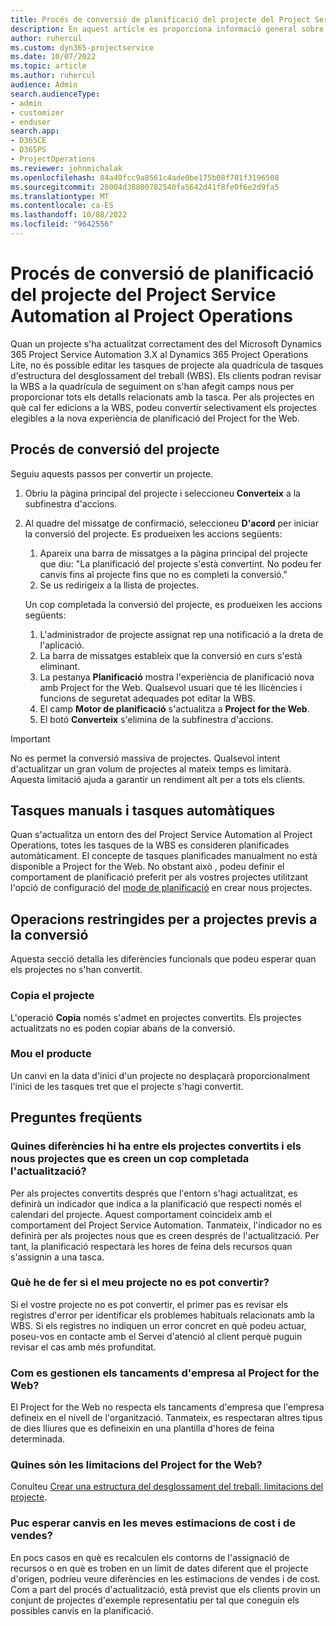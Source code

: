 ```yaml
---
title: Procés de conversió de planificació del projecte del Project Service Automation al Project Operations
description: En aquest article es proporciona informació general sobre els canvis en les característiques per al Microsoft Dynamics 365 Project Service Automation al Dynamics 365 Project Operations.
author: ruhercul
ms.custom: dyn365-projectservice
ms.date: 10/07/2022
ms.topic: article
ms.author: ruhercul
audience: Admin
search.audienceType:
- admin
- customizer
- enduser
search.app:
- D365CE
- D365PS
- ProjectOperations
ms.reviewer: johnmichalak
ms.openlocfilehash: 84a40fcc9a8561c4ade0be175b08f701f3196508
ms.sourcegitcommit: 28004d38800782540fa5642d41f8fe0f6e2d9fa5
ms.translationtype: MT
ms.contentlocale: ca-ES
ms.lasthandoff: 10/08/2022
ms.locfileid: "9642556"
---
```

# <a name="project-service-automation-to-project-operations-project-scheduling-conversion-process"></a>Procés de conversió de planificació del projecte del Project Service Automation al Project Operations

Quan un projecte s'ha actualitzat correctament des del Microsoft Dynamics 365 Project Service Automation 3.X al Dynamics 365 Project Operations Lite, no és possible editar les tasques de projecte ala quadrícula de tasques d'estructura del desglossament del treball (WBS). Els clients podran revisar la WBS a la quadrícula de seguiment on s'han afegit camps nous per proporcionar tots els detalls relacionats amb la tasca. Per als projectes en què cal fer edicions a la WBS, podeu convertir selectivament els projectes elegibles a la nova experiència de planificació del Project for the Web.

## <a name="project-conversion-process"></a>Procés de conversió del projecte

Seguiu aquests passos per convertir un projecte.

1. Obriu la pàgina principal del projecte i seleccioneu **Converteix** a la subfinestra d'accions.
1. Al quadre del missatge de confirmació, seleccioneu **D'acord** per iniciar la conversió del projecte. Es produeixen les accions següents:

    1. Apareix una barra de missatges a la pàgina principal del projecte que diu: "La planificació del projecte s'està convertint. No podeu fer canvis fins al projecte fins que no es completi la conversió."
    1. Se us redirigeix a la llista de projectes.

    Un cop completada la conversió del projecte, es produeixen les accions següents:

    1. L'administrador de projecte assignat rep una notificació a la dreta de l'aplicació.
    1. La barra de missatges estableix que la conversió en curs s'està eliminant.
    1. La pestanya **Planificació** mostra l'experiència de planificació nova amb Project for the Web. Qualsevol usuari que té les llicències i funcions de seguretat adequades pot editar la WBS.
    1. El camp **Motor de planificació** s'actualitza a **Project for the Web**.
    1. El botó **Converteix** s'elimina de la subfinestra d'accions.

> [!IMPORTANT]
> No es permet la conversió massiva de projectes. Qualsevol intent d'actualitzar un gran volum de projectes al mateix temps es limitarà. Aquesta limitació ajuda a garantir un rendiment alt per a tots els clients.

## <a name="manual-tasks-vs-automatic-tasks"></a>Tasques manuals i tasques automàtiques

Quan s'actualitza un entorn des del Project Service Automation al Project Operations, totes les tasques de la WBS es consideren planificades automàticament. El concepte de tasques planificades manualment no està disponible a Project for the Web. No obstant això , podeu definir el comportament de planificació preferit per als vostres projectes utilitzant l'opció de configuració del [mode de planificació](/project-management/scheduling-modes.md) en crear nous projectes.

## <a name="restricted-operations-for-pre-conversion-projects"></a>Operacions restringides per a projectes previs a la conversió

Aquesta secció detalla les diferències funcionals que podeu esperar quan els projectes no s'han convertit.

### <a name="copy-project"></a>Copia el projecte

L'operació **Copia** només s'admet en projectes convertits. Els projectes actualitzats no es poden copiar abans de la conversió.

### <a name="move-project"></a>Mou el producte

Un canvi en la data d'inici d'un projecte no desplaçarà proporcionalment l'inici de les tasques tret que el projecte s'hagi convertit.

## <a name="frequently-asked-questions"></a>Preguntes freqüents

### <a name="what-are-the-differences-between-converted-projects-and-new-projects-that-are-created-after-the-upgrade-has-been-completed"></a>Quines diferències hi ha entre els projectes convertits i els nous projectes que es creen un cop completada l'actualització?

Per als projectes convertits després que l'entorn s'hagi actualitzat, es definirà un indicador que indica a la planificació que respecti només el calendari del projecte. Aquest comportament coincideix amb el comportament del Project Service Automation. Tanmateix, l'indicador no es definirà per als projectes nous que es creen després de l'actualització. Per tant, la planificació respectarà les hores de feina dels recursos quan s'assignin a una tasca.

### <a name="what-should-i-do-if-my-project-fails-to-be-converted"></a>Què he de fer si el meu projecte no es pot convertir?

Si el vostre projecte no es pot convertir, el primer pas es revisar els registres d'error per identificar els problemes habituals relacionats amb la WBS. Si els registres no indiquen un error concret en què podeu actuar, poseu-vos en contacte amb el Servei d'atenció al client perquè puguin revisar el cas amb més profunditat.

### <a name="how-are-business-closures-handled-in-project-for-the-web"></a>Com es gestionen els tancaments d'empresa al Project for the Web?

El Project for the Web no respecta els tancaments d'empresa que l'empresa defineix en el nivell de l'organització. Tanmateix, es respectaran altres tipus de dies lliures que es defineixin en una plantilla d'hores de feina determinada.

### <a name="what-are-the-limitations-of-project-for-the-web"></a>Quines són les limitacions del Project for the Web?

Conulteu [Crear una estructura del desglossament del treball: limitacions del projecte](/project-management/create-wbs#project-limitations.md).

### <a name="can-i-expect-changes-to-my-cost-and-sales-estimates"></a>Puc esperar canvis en les meves estimacions de cost i de vendes?

En pocs casos en què es recalculen els contorns de l'assignació de recursos o en què es troben en un límit de dates diferent que el projecte d'origen, podríeu veure diferències en les estimacions de vendes i de cost. Com a part del procés d'actualització, està previst que els clients provin un conjunt de projectes d'exemple representatiu per tal que coneguin els possibles canvis en la planificació.
